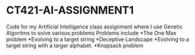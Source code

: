 # CT421-AI-ASSIGNMENT1
Code for my Artificial Intelligence class assignment where I use Genetic Algoritms to solve various problems
Problems include 
*The One Max problem
*Evolving to a target string
*Deceptive Landscape
*Evolving to a target string with a larger alphabet.
*Knapsack problem 
